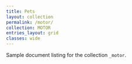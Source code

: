 ```yaml
---
title: Pets
layout: collection
permalink: /motor/
collection: MOTOR
entries_layout: grid
classes: wide
---
```


Sample document listing for the collection `_motor`.
